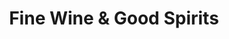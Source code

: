 ---
title: "Fine Wine & Good Spirits"
url: /pottstown/fine-wine-und-good-spirits/
shop: Spirituosen
---